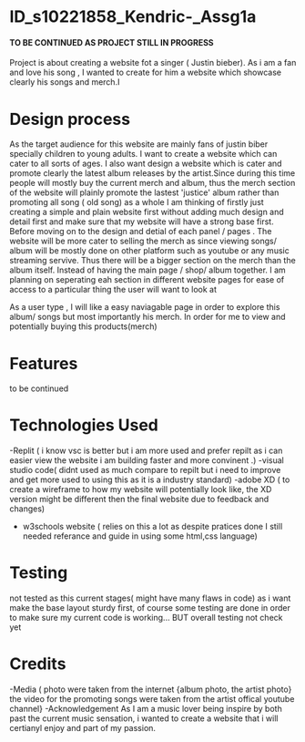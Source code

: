 # ID_s10221858_Kendric-_Assg1a
#### TO BE CONTINUED AS PROJECT STILL IN PROGRESS ####
Project is about creating a website fot a singer ( Justin bieber). As i am a fan and love his song , I wanted to create for him a website  which showcase clearly his songs and merch.I 



# Design process
As the target audience for this website are mainly fans of justin biber specially children to young adults. I want to create a website which can cater to all sorts of ages. I also want design a website which is cater and promote clearly the latest album releases by the artist.Since during this time people will mostly buy the current merch and album, thus  the merch section of the website will plainly promote the lastest 'justice' album rather than promoting all song ( old song) as a whole  I am thinking of firstly just creating a simple and plain website first without adding much design and detail first  and make sure that my website will have a strong base first. Before moving on to the design and detial of each panel / pages .
The website will be more cater to selling the merch as since viewing songs/ album will be mostly done on other platform such as youtube or any music streaming servive. Thus there will be a bigger section on the merch than the album itself. Instead of having the main page / shop/ album together. I am planning on seperating eah section in different website pages for ease of access to a particular thing the user will want to look at

As a user type , I will like a easy naviagable page in order to explore this album/ songs but most importantly his merch. In order for me to view and potentially buying this products(merch)


# Features
 to be continued 
 
 
 # Technologies Used
 
 -Replit ( i know vsc is better but i am more used and prefer repilt as i can easier view the website i am building faster and more convinent .)
 -visual studio code( didnt used as much compare to repilt but i need to improve and get more used to using this as it is a industry standard)
 -adobe XD ( to create a wireframe to how my website will potentially look like, the XD version might be different then the final website due to feedback and changes)
 - w3schools website ( relies on this a lot as despite pratices done I still needed referance and guide in using some html,css language)

# Testing
 not tested as this current stages( might have many flaws in code)  as i want make the base layout sturdy first, of course some testing are done in order to make sure my current code is working... BUT overall testing not check yet
 
 
 # Credits
 -Media ( photo were taken from the internet {album photo, the artist photo}
    the video for the promoting songs were taken from the artist offical youtube channel}
-Acknowledgement
  As I am a music lover being inspire by both past the current music sensation, i wanted to create a website that i will certianyl enjoy and part of my passion.
  
